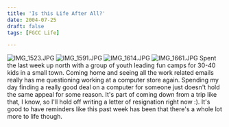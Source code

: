 ```yaml
---
title: 'Is this Life After All?'
date: 2004-07-25
draft: false
tags: [FGCC Life]

---
```


![IMG_1523.JPG](http://www.mennoboy.com/chris/archives/images/fgcc/IMG_1523.JPG) ![IMG_1591.JPG](http://www.mennoboy.com/chris/archives/images/fgcc/IMG_1591.JPG) ![IMG_1614.JPG](http://www.mennoboy.com/chris/archives/images/fgcc/IMG_1614.JPG) ![IMG_1661.JPG](http://www.mennoboy.com/chris/archives/images/fgcc/IMG_1661.JPG) Spent the last week up north with a group of youth leading fun camps for 30-40 kids in a small town. Coming home and seeing all the work related emails really has me questioning working at a computer store again. Spending my day finding a really good deal on a computer for someone just doesn't hold the same appeal for some reason. It's part of coming down from a trip like that, I know, so I'll hold off writing a letter of resignation right now :). It's good to have reminders like this past week has been that there's a whole lot more to life though.